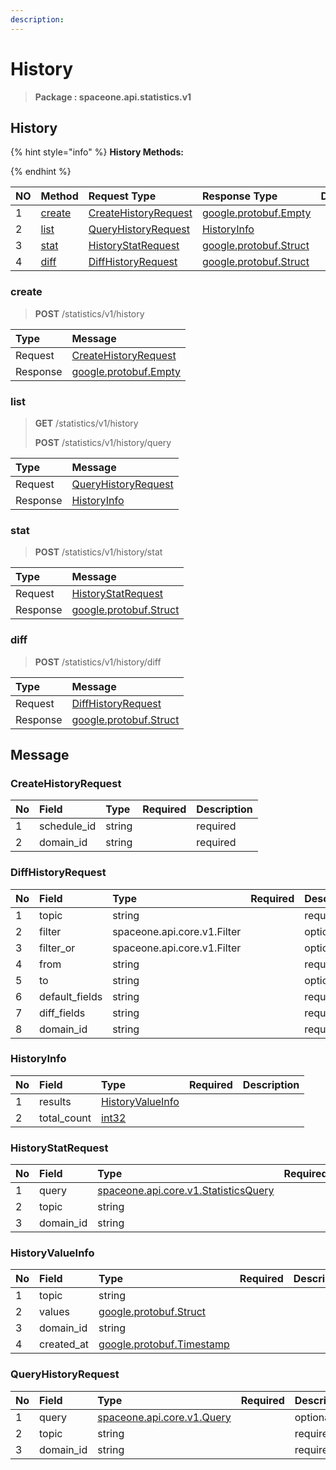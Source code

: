 ```yaml
---
description:  
---
```

# History

>  **Package : spaceone.api.statistics.v1**

## History

{% hint style="info" %}
**History Methods:**

{%  endhint %}


| NO |  Method | Request Type | Response Type | Description |
| :--- | :--- | :--- | :--- | :--- |
| 1 | [create](History.md#create)| [CreateHistoryRequest](History.md#createhistoryrequest)|[google.protobuf.Empty](https://github.com/protocolbuffers/protobuf/blob/master/src/google/protobuf/empty.proto)|  |
| 2 | [list](History.md#list)| [QueryHistoryRequest](History.md#queryhistoryrequest)| [HistoryInfo](History.md#historyinfo) |  |
| 3 | [stat](History.md#stat)| [HistoryStatRequest](History.md#historystatrequest)|[google.protobuf.Struct](https://github.com/protocolbuffers/protobuf/blob/master/src/google/protobuf/struct.proto)|  |
| 4 | [diff](History.md#diff)| [DiffHistoryRequest](History.md#diffhistoryrequest)|[google.protobuf.Struct](https://github.com/protocolbuffers/protobuf/blob/master/src/google/protobuf/struct.proto)|  |

### create
> **POST** /statistics/v1/history
>



| Type | Message |
| :--- | :--- |
| Request | [CreateHistoryRequest](History.md#createhistoryrequest) |
| Response | [google.protobuf.Empty](https://github.com/protocolbuffers/protobuf/blob/master/src/google/protobuf/empty.proto) |



### list
> **GET** /statistics/v1/history
>
> **POST** /statistics/v1/history/query




| Type | Message |
| :--- | :--- |
| Request | [QueryHistoryRequest](History.md#queryhistoryrequest) |
| Response |  [HistoryInfo](History.md#historyinfo)  |



### stat
> **POST** /statistics/v1/history/stat
>



| Type | Message |
| :--- | :--- |
| Request | [HistoryStatRequest](History.md#historystatrequest) |
| Response | [google.protobuf.Struct](https://github.com/protocolbuffers/protobuf/blob/master/src/google/protobuf/struct.proto) |



### diff
> **POST** /statistics/v1/history/diff
>



| Type | Message |
| :--- | :--- |
| Request | [DiffHistoryRequest](History.md#diffhistoryrequest) |
| Response | [google.protobuf.Struct](https://github.com/protocolbuffers/protobuf/blob/master/src/google/protobuf/struct.proto) |





## Message

### CreateHistoryRequest
| No | Field | Type | Required | Description |
| :--- | :--- | :--- | :--- | :--- |
| 1 | schedule_id |string | |required|
| 2 | domain_id |string | |required|

### DiffHistoryRequest
| No | Field | Type | Required | Description |
| :--- | :--- | :--- | :--- | :--- |
| 1 | topic |string | |required|
| 2 | filter |spaceone.api.core.v1.Filter | |optional|
| 3 | filter_or |spaceone.api.core.v1.Filter | |optional|
| 4 | from |string | |required|
| 5 | to |string | |optional|
| 6 | default_fields |string | |required|
| 7 | diff_fields |string | |required|
| 8 | domain_id |string | |required|

### HistoryInfo
| No | Field | Type | Required | Description |
| :--- | :--- | :--- | :--- | :--- |
| 1 | results |[HistoryValueInfo](History.md#historyvalueinfo) | ||
| 2 | total_count |[int32](https://github.com/protocolbuffers/protobuf/blob/master/src/google/protobuf/type.proto) | ||

### HistoryStatRequest
| No | Field | Type | Required | Description |
| :--- | :--- | :--- | :--- | :--- |
| 1 | query |[spaceone.api.core.v1.StatisticsQuery](https://spaceone-dev.gitbook.io/api-reference/common-v1/statistics-query) | |required|
| 2 | topic |string | |required|
| 3 | domain_id |string | |required|

### HistoryValueInfo
| No | Field | Type | Required | Description |
| :--- | :--- | :--- | :--- | :--- |
| 1 | topic |string | ||
| 2 | values |[google.protobuf.Struct](https://github.com/protocolbuffers/protobuf/blob/master/src/google/protobuf/struct.proto) | ||
| 3 | domain_id |string | ||
| 4 | created_at |[google.protobuf.Timestamp](https://github.com/protocolbuffers/protobuf/blob/master/src/google/protobuf/timestamp.proto) | ||

### QueryHistoryRequest
| No | Field | Type | Required | Description |
| :--- | :--- | :--- | :--- | :--- |
| 1 | query |[spaceone.api.core.v1.Query](https://spaceone-dev.gitbook.io/api-reference/common-v1/search-query) | |optional|
| 2 | topic |string | |required|
| 3 | domain_id |string | |required|
